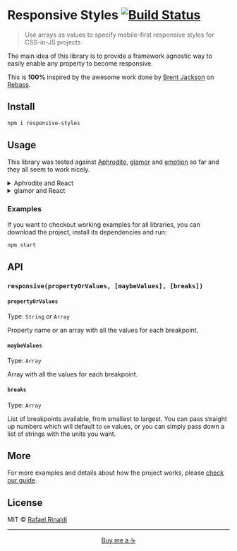 [aphrodite]: https://github.com/Khan/aphrodite
[brent]: http://jxnblk.com
[combine-same-keys]: https://github.com/rafaelrinaldi/combine-same-keys
[emotion]: https://github.com/emotion-js/emotion
[glamor]: https://github.com/threepointone/glamor
[react]: http://reactjs.org
[rebass]: http://jxnblk.com/rebass
[url]: https://rinaldi.io

# Responsive Styles [![Build Status](https://semaphoreci.com/api/v1/rafaelrinaldi/responsive-styles/branches/master/badge.svg)](https://semaphoreci.com/rafaelrinaldi/responsive-styles)
> Use arrays as values to specify mobile-first responsive styles for CSS-in-JS projects

The main idea of this library is to provide a framework agnostic way to easily enable any property to become responsive.

This is **100%** inspired by the awesome work done by [Brent Jackson][brent] on [Rebass][rebass].

## Install

```sh
npm i responsive-styles
```

## Usage

This library was tested against [Aphrodite][aphrodite], [glamor][glamor] and [emotion][emotion] so far and they all seem to work nicely.

<details>
  <summary>Aphrodite and React</summary>

```js
import React from 'react'
import { render } from 'react-dom'
import { StyleSheet, css } from 'aphrodite/no-important'
import combineSameKeys from 'combine-same-keys'
import responsiveStyles from 'responsive-styles'

const breaks = [48, 64, 80]
const r = (props, values) => responsiveStyles(props, values, breaks)

const styles = StyleSheet.create({
  // A la functional CSS
  padding: r('padding', [8, 24, 48]),
  fontSize: r('fontSize', [16, 24, 36]),

  // Combine multiple definitions into a single class name
  colors: combineSameKeys(
    r('color', ['#FFF', '#005782', '#820005', '#16160B']),
    r('backgroundColor', ['#FF0066', '#27D88E', '#FFF5C3', '#E1E1E1'])
  )
})

const className = css(styles.padding, styles.fontSize, styles.colors)

const App = () => <div className={className}><h1>Aphrodite</h1></div>

render(<App />, document.querySelector('[data-app]'))
```
</details>

<details>
  <summary>glamor and React</summary>

```js
import React from 'react'
import { render } from 'react-dom'
import { css } from 'glamor' // The API is exactly the same for emotion
import combineSameKeys from 'combine-same-keys'
import responsiveStyles from 'responsive-styles'

const breaks = [48, 64, 80]
const r = (props, values) => responsiveStyles(props, values, breaks)

// A la functional CSS
const padding = css({
  ...r('padding', [8, 24, 48]),
})

const fontSize = css({
  ...r('fontSize', [16, 24, 36]),
})

// Combine multiple definitions into a single class name
const colors = css(
  combineSameKeys(
    r('color', ['#FFF', '#005782', '#820005', '#16160B']),
    r('backgroundColor', ['#FF0066', '#27D88E', '#FFF5C3', '#E1E1E1'])
  )
)

const className = `${padding} ${fontSize} ${colors}`

const App = () => <div className={className}><h1>Glamor and Emotion</h1></div>

render(<App />, document.querySelector('[data-app]'))
```
</details>

### Examples

If you want to checkout working examples for all libraries, you can download the project, install its dependencies and run:

```sh
npm start
```

## API

### `responsive(propertyOrValues, [maybeValues], [breaks])`

#### `propertyOrValues`

Type: `String` or `Array`  

Property name or an array with all the values for each breakpoint.

#### `maybeValues`

Type: `Array`  

Array with all the values for each breakpoint.

#### `breaks`

Type: `Array`  

List of breakpoints available, from smallest to largest. You can pass straight up numbers which will default to `em` values, or you can simply pass down a list of strings with the units you want.

## More

For more examples and details about how the project works, please [check our guide](/GUIDE.md).

## License

MIT © [Rafael Rinaldi][url]

---

<p align="center">
  <a href="https://buymeacoff.ee/rinaldi" title="Buy me a coffee">Buy me a ☕</a>
</p>
